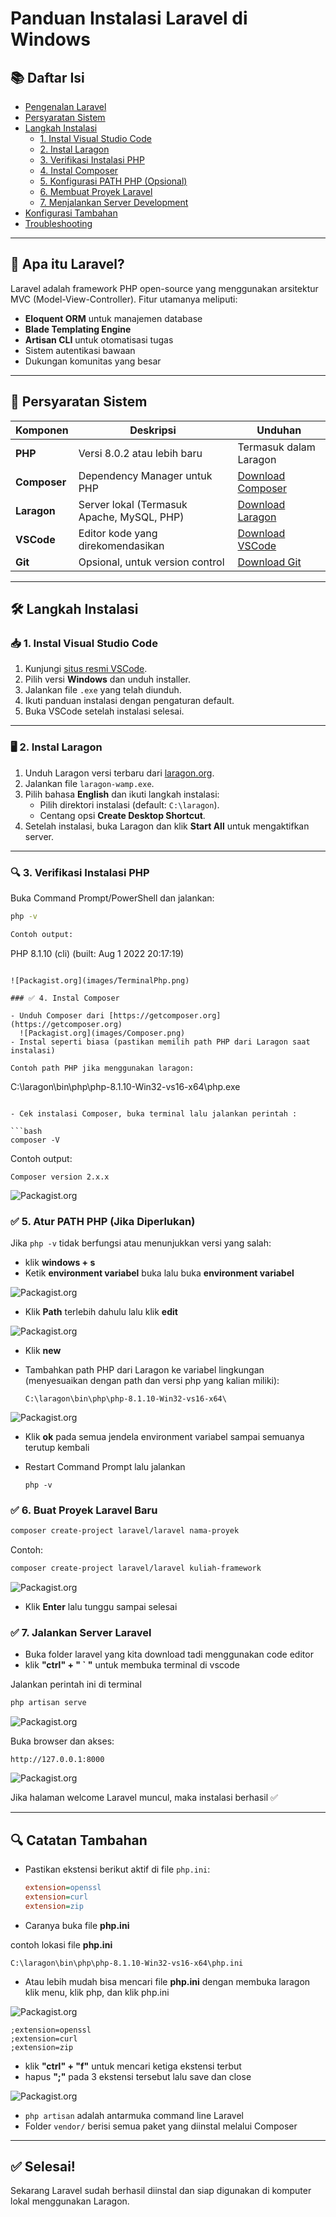 # Panduan Instalasi Laravel di Windows

## 📚 Daftar Isi
- [Pengenalan Laravel](#-apa-itu-laravel)
- [Persyaratan Sistem](#-persyaratan-sistem)
- [Langkah Instalasi](#-langkah-instalasi)
  - [1. Instal Visual Studio Code](#-1-instal-visual-studio-code)
  - [2. Instal Laragon](#-2-instal-laragon)
  - [3. Verifikasi Instalasi PHP](#-3-verifikasi-instalasi-php)
  - [4. Instal Composer](#-4-instal-composer)
  - [5. Konfigurasi PATH PHP (Opsional)](#-5-konfigurasi-path-php-opsional)
  - [6. Membuat Proyek Laravel](#-6-membuat-proyek-laravel)
  - [7. Menjalankan Server Development](#-7-menjalankan-server-development)
- [Konfigurasi Tambahan](#-konfigurasi-tambahan)
- [Troubleshooting](#-troubleshooting)

---

## 🚀 Apa itu Laravel?
Laravel adalah framework PHP open-source yang menggunakan arsitektur MVC (Model-View-Controller). Fitur utamanya meliputi:
- **Eloquent ORM** untuk manajemen database
- **Blade Templating Engine**
- **Artisan CLI** untuk otomatisasi tugas
- Sistem autentikasi bawaan
- Dukungan komunitas yang besar

---

## 🔧 Persyaratan Sistem
| Komponen         | Deskripsi                                                                 | Unduhan                                    |
|------------------|---------------------------------------------------------------------------|--------------------------------------------|
| **PHP**          | Versi 8.0.2 atau lebih baru                                              | Termasuk dalam Laragon                    |
| **Composer**     | Dependency Manager untuk PHP                                             | [Download Composer](https://getcomposer.org) |
| **Laragon**      | Server lokal (Termasuk Apache, MySQL, PHP)                               | [Download Laragon](https://laragon.org)   |
| **VSCode**       | Editor kode yang direkomendasikan                                        | [Download VSCode](https://code.visualstudio.com) |
| **Git**          | Opsional, untuk version control                                          | [Download Git](https://git-scm.com)       |

---

## 🛠 Langkah Instalasi

### 📥 1. Instal Visual Studio Code
1. Kunjungi [situs resmi VSCode](https://code.visualstudio.com).
2. Pilih versi **Windows** dan unduh installer.
3. Jalankan file `.exe` yang telah diunduh.
4. Ikuti panduan instalasi dengan pengaturan default.
5. Buka VSCode setelah instalasi selesai.

---

### 🖥 2. Instal Laragon
1. Unduh Laragon versi terbaru dari [laragon.org](https://laragon.org).
2. Jalankan file `laragon-wamp.exe`.
3. Pilih bahasa **English** dan ikuti langkah instalasi:
   - Pilih direktori instalasi (default: `C:\laragon`).
   - Centang opsi **Create Desktop Shortcut**.
4. Setelah instalasi, buka Laragon dan klik **Start All** untuk mengaktifkan server.

---

### 🔍 3. Verifikasi Instalasi PHP
Buka Command Prompt/PowerShell dan jalankan:
```bash
php -v

Contoh output:

```
PHP 8.1.10 (cli) (built: Aug  1 2022 20:17:19)
```

![Packagist.org](images/TerminalPhp.png)

### ✅ 4. Instal Composer

- Unduh Composer dari [https://getcomposer.org](https://getcomposer.org)
  ![Packagist.org](images/Composer.png)
- Instal seperti biasa (pastikan memilih path PHP dari Laragon saat instalasi)

Contoh path PHP jika menggunakan laragon:

```
C:\laragon\bin\php\php-8.1.10-Win32-vs16-x64\php.exe
```

- Cek instalasi Composer, buka terminal lalu jalankan perintah :

```bash
composer -V
```

Contoh output:

```
Composer version 2.x.x
```

![Packagist.org](images/TerminalComposer.png)

### ✅ 5. Atur PATH PHP (Jika Diperlukan)

Jika `php -v` tidak berfungsi atau menunjukkan versi yang salah:

- klik **windows + s**
- Ketik **environment variabel** buka lalu buka **environment variabel**

![Packagist.org](images/Environment.png)

- Klik **Path** terlebih dahulu lalu klik **edit**

![Packagist.org](images/Environment2.png)

- Klik **new**

- Tambahkan path PHP dari Laragon ke variabel lingkungan (menyesuaikan dengan path dan versi php yang kalian miliki):

  ```
  C:\laragon\bin\php\php-8.1.10-Win32-vs16-x64\
  ```

![Packagist.org](images/Environment3.png)

- Klik **ok** pada semua jendela environment variabel sampai semuanya terutup kembali

- Restart Command Prompt lalu jalankan

  ```
  php -v
  ```

### ✅ 6. Buat Proyek Laravel Baru

```bash
composer create-project laravel/laravel nama-proyek
```

Contoh:

```bash
composer create-project laravel/laravel kuliah-framework
```

![Packagist.org](images/InstallLaravel.png)

- Klik **Enter** lalu tunggu sampai selesai

### ✅ 7. Jalankan Server Laravel

- Buka folder laravel yang kita download tadi menggunakan code editor
- klik **"ctrl" + " ` "** untuk membuka terminal di vscode

Jalankan perintah ini di terminal

```bash
php artisan serve
```

![Packagist.org](images/JalankanLaravel.png)

Buka browser dan akses:

```
http://127.0.0.1:8000
```

![Packagist.org](images/JalankanLaravel2.png)

Jika halaman welcome Laravel muncul, maka instalasi berhasil ✅

---

## 🔍 Catatan Tambahan

- Pastikan ekstensi berikut aktif di file `php.ini`:
  ```ini
  extension=openssl
  extension=curl
  extension=zip
  ```
- Caranya buka file **php.ini**

contoh lokasi file **php.ini**

```
C:\laragon\bin\php\php-8.1.10-Win32-vs16-x64\php.ini
```

- Atau lebih mudah bisa mencari file **php.ini** dengan membuka laragon klik menu, klik php, dan klik php.ini

![Packagist.org](images/phpini.png)

```
;extension=openssl
;extension=curl
;extension=zip
```

- klik **"ctrl" + "f"** untuk mencari ketiga ekstensi terbut
- hapus **";"** pada 3 ekstensi tersebut lalu save dan close

![Packagist.org](images/phpini2.png)

- `php artisan` adalah antarmuka command line Laravel
- Folder `vendor/` berisi semua paket yang diinstal melalui Composer

---

## ✅ Selesai!

Sekarang Laravel sudah berhasil diinstal dan siap digunakan di komputer lokal menggunakan Laragon.
